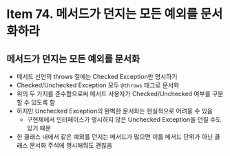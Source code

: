 # Item 74. 메서드가 던지는 모든 예외를 문서화하라

## 메서드가 던지는 모든 예외를 문서화

- 메서드 선언의 throws 절에는 Checked Exception만 명시하기
- Checked/Unchecked Exception 모두 `@throws` 태그로 문서화
- 위의 두 가지를 준수함으로써 메서드 사용자가 Checked/Unchecked 여부를 구분할 수 있도록 함
- 하지만 Unchecked Exception의 완벽한 문서화는 현실적으로 어려울 수 있음
    - 구현체에서 인터페이스가 명시하지 않은 Unchecked Exception을 던질 수도 있기 때문
- 한 클래스 내에서 같은 예외를 던지는 메서드가 많으면 이를 메서드 단위가 아닌 클래스 문서화 주석에 명시해줘도 괜찮음
